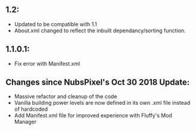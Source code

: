 ## 1.2:
- Updated to be compatible with 1.1
- About.xml changed to reflect the inbuilt dependancy/sorting function. 

## 1.1.0.1:
- Fix error with Manifest.xml

## Changes since NubsPixel's Oct 30 2018 Update:
- Massive refactor and cleanup of the code
- Vanilla building power levels are now defined in its own .xml file instead of hardcoded
- Add Manifest.xml file for improved experience with Fluffy's Mod Manager
